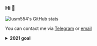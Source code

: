 ### Hi 👋


![lusm554's GitHub stats](https://github-readme-stats.vercel.app/api?username=lusm554&show_icons=true)

You can contact me via <a href="https://telegram.me/lusm554">Telegram</a> or <a href="mailto:loveyousomuch554@gmail.com">email</a>

<details>
  <summary><b>2021 goal</b></summary>
  Improve knowledge and get an internship.
</details>
